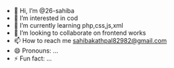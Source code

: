 - 👋 Hi, I’m @26-sahiba
- 👀 I’m interested in cod
- 🌱 I’m currently learning php,css,js,xml
- 💞️ I’m looking to collaborate on frontend works
- 📫 How to reach me sahibakathpal82982@gmail.com
- 😄 Pronouns: ...
- ⚡ Fun fact: ...

<!---
26-sahiba/26-sahiba is a ✨ special ✨ repository because its `README.md` (this file) appears on your GitHub profile.
You can click the Preview link to take a look at your changes.
--->

